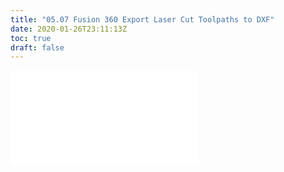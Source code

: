 ```yaml
---
title: "05.07 Fusion 360 Export Laser Cut Toolpaths to DXF"
date: 2020-01-26T23:11:13Z
toc: true
draft: false
---
```


![Link to included file content](../../../../3d-modeling/fusion-360/fusion-360-export-laser-cut-toolpaths-to-dxf.md)

